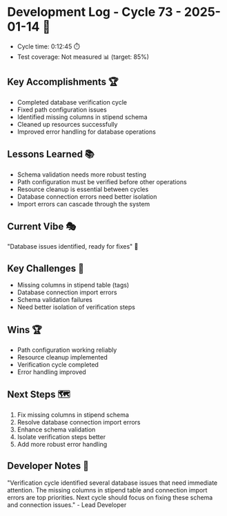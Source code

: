 # Development Log - Cycle 73 - 2025-01-14 🚀
- Cycle time: 0:12:45 ⏱️
- Test coverage: Not measured 📊 (target: 85%)

## Key Accomplishments 🏆
- Completed database verification cycle
- Fixed path configuration issues
- Identified missing columns in stipend schema
- Cleaned up resources successfully
- Improved error handling for database operations

## Lessons Learned 📚
- Schema validation needs more robust testing
- Path configuration must be verified before other operations
- Resource cleanup is essential between cycles
- Database connection errors need better isolation
- Import errors can cascade through the system

## Current Vibe 🎭
"Database issues identified, ready for fixes" 🔧

## Key Challenges 🚧
- Missing columns in stipend table (tags)
- Database connection import errors
- Schema validation failures
- Need better isolation of verification steps

## Wins 🏆
- Path configuration working reliably
- Resource cleanup implemented
- Verification cycle completed
- Error handling improved

## Next Steps 🗺️
1. Fix missing columns in stipend schema
2. Resolve database connection import errors
3. Enhance schema validation
4. Isolate verification steps better
5. Add more robust error handling

## Developer Notes 📝
"Verification cycle identified several database issues that need immediate attention. The missing columns in stipend table and connection import errors are top priorities. Next cycle should focus on fixing these schema and connection issues." - Lead Developer
